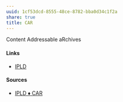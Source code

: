 ```yaml
---
uuid: 1cf53dcd-8555-48ce-8782-bba0d34c1f2a
share: true
title: CAR
---
```

Content Addressable aRchives


#### Links

* [IPLD](/a39a50ba-fe84-4382-9509-82f36b211619)

#### Sources

* [IPLD ♦ CAR](https://ipld.io/specs/transport/car/)